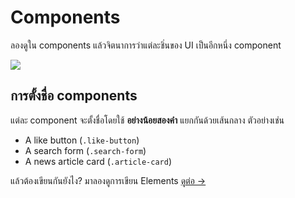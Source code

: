 Components
==========

ลองดูใน components แล้วจิตนาการว่าแต่ละชิ่นของ UI เป็นอีกหนึ่ง component

![](images/component-example.png)

## การตั้งชื่อ components
แต่ละ component จะตั้งชื่อโดยใช้ **อย่างน้อยสองคำ** แยกกันด้วยเส้นกลาง ตัวอย่างเช่น

  * A like button (`.like-button`)
  * A search form (`.search-form`)
  * A news article card (`.article-card`)

แล้วต้องเขียนกันยังไง? มาลองดูการเขียน Elements
[ดูต่อ →](elements.md)
<!-- {p:.pull-box} -->
